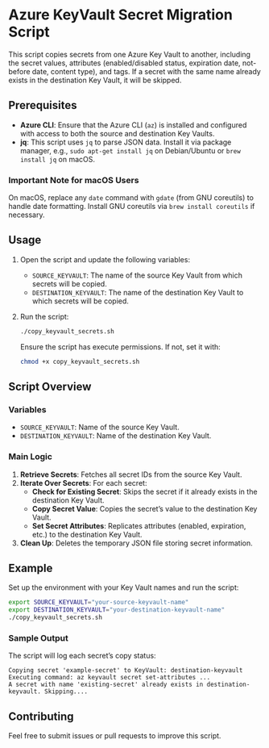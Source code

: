 # Azure KeyVault Secret Migration Script

This script copies secrets from one Azure Key Vault to another, including the secret values, attributes (enabled/disabled status, expiration date, not-before date, content type), and tags. If a secret with the same name already exists in the destination Key Vault, it will be skipped.

## Prerequisites

- **Azure CLI**: Ensure that the Azure CLI (`az`) is installed and configured with access to both the source and destination Key Vaults.
- **jq**: This script uses `jq` to parse JSON data. Install it via package manager, e.g., `sudo apt-get install jq` on Debian/Ubuntu or `brew install jq` on macOS.

### Important Note for macOS Users

On macOS, replace any `date` command with `gdate` (from GNU coreutils) to handle date formatting. Install GNU coreutils via `brew install coreutils` if necessary.

## Usage

1. Open the script and update the following variables:
   - `SOURCE_KEYVAULT`: The name of the source Key Vault from which secrets will be copied.
   - `DESTINATION_KEYVAULT`: The name of the destination Key Vault to which secrets will be copied.

2. Run the script:

   ```bash
   ./copy_keyvault_secrets.sh
   ```

   Ensure the script has execute permissions. If not, set it with:

   ```bash
   chmod +x copy_keyvault_secrets.sh
   ```

## Script Overview

### Variables

- `SOURCE_KEYVAULT`: Name of the source Key Vault.
- `DESTINATION_KEYVAULT`: Name of the destination Key Vault.

### Main Logic

1. **Retrieve Secrets**: Fetches all secret IDs from the source Key Vault.
2. **Iterate Over Secrets**: For each secret:
   - **Check for Existing Secret**: Skips the secret if it already exists in the destination Key Vault.
   - **Copy Secret Value**: Copies the secret’s value to the destination Key Vault.
   - **Set Secret Attributes**: Replicates attributes (enabled, expiration, etc.) to the destination Key Vault.
3. **Clean Up**: Deletes the temporary JSON file storing secret information.

## Example

Set up the environment with your Key Vault names and run the script:

```bash
export SOURCE_KEYVAULT="your-source-keyvault-name"
export DESTINATION_KEYVAULT="your-destination-keyvault-name"
./copy_keyvault_secrets.sh
```

### Sample Output

The script will log each secret’s copy status:

```
Copying secret 'example-secret' to KeyVault: destination-keyvault
Executing command: az keyvault secret set-attributes ...
A secret with name 'existing-secret' already exists in destination-keyvault. Skipping....
```

## Contributing

Feel free to submit issues or pull requests to improve this script.
